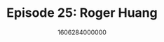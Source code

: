---
templateKey: podcast-episode
public: true
url: podcast/episode-25-roger-huang
title: " Episode 25: Roger Huang "
description:  We go down the rabbit hole with Roger Huang, CEO of CyberSecure, a company that develops open-source cybersecurity tools. A deep dive into the Five Eyes alliance's complex history, China's digital yen, and best practices for protecting your privacy online. 
date: 1606284000000
featuredimage: /img/podcast/EpisodeHeader_Website_RHuang.jpg
socialimage: https://www.orchid.com/img/podcast/EpisodeHeader_RHuang.png
platformurls:
 - https://podcasts.apple.com/us/podcast/cybersecurity-tips-best-privacy-practices-roger-huang/id1516705670?i=1000500242458
 - https://open.spotify.com/episode/1smZ8P0GiZfmMz5RnNLbEG
 - https://www.stitcher.com/show/follow-the-white-rabbit/episode/cybersecurity-tips-and-best-privacy-practices-with-roger-huang-79698772
 - https://www.deezer.com/us/episode/262292852
 - https://www.podbean.com/media/share/dir-7yuzk-c2cdf19
 - https://tunein.com/podcasts/Technology-Podcasts/Follow-the-White-Rabbit-p1330281/?topicId=159022174
---